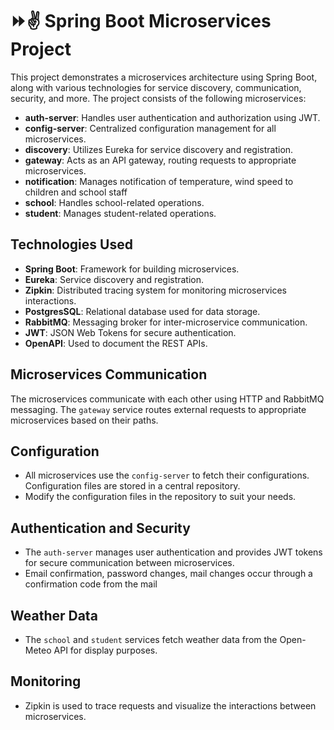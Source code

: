 # ⏩✌ Spring Boot Microservices Project 

This project demonstrates a microservices architecture using Spring Boot, along with various technologies for service discovery, communication, security, and more. The project consists of the following microservices:

- **auth-server**: Handles user authentication and authorization using JWT.
- **config-server**: Centralized configuration management for all microservices.
- **discovery**: Utilizes Eureka for service discovery and registration.
- **gateway**: Acts as an API gateway, routing requests to appropriate microservices.
- **notification**: Manages notification of temperature, wind speed to children and school staff
- **school**: Handles school-related operations.
- **student**: Manages student-related operations.

## Technologies Used

- **Spring Boot**: Framework for building microservices.
- **Eureka**: Service discovery and registration.
- **Zipkin**: Distributed tracing system for monitoring microservices interactions.
- **PostgresSQL**: Relational database used for data storage.
- **RabbitMQ**: Messaging broker for inter-microservice communication.
- **JWT**: JSON Web Tokens for secure authentication.
- **OpenAPI**: Used to document the REST APIs.

## Microservices Communication

The microservices communicate with each other using HTTP and RabbitMQ messaging. The `gateway` service routes external requests to appropriate microservices based on their paths.

## Configuration

- All microservices use the `config-server` to fetch their configurations. Configuration files are stored in a central repository.
- Modify the configuration files in the repository to suit your needs.

## Authentication and Security

- The `auth-server` manages user authentication and provides JWT tokens for secure communication between microservices.
- Email confirmation, password changes, mail changes occur through a confirmation code from the mail

## Weather Data

- The `school` and `student` services fetch weather data from the Open-Meteo API for display purposes.

## Monitoring

- Zipkin is used to trace requests and visualize the interactions between microservices.

